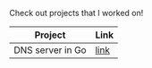 Check out projects that I worked on!

| Project          | Link |
| ---------------- | ---- |
| DNS server in Go |   [link](https://github.com/Bloomers7577/dns-server-in-go)   |
